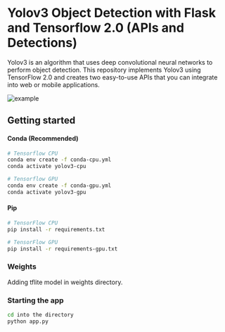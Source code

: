 # Yolov3 Object Detection with Flask and Tensorflow 2.0 (APIs and Detections)
Yolov3 is an algorithm that uses deep convolutional neural networks to perform object detection. This repository implements Yolov3 using TensorFlow 2.0 and creates two easy-to-use APIs that you can integrate into web or mobile applications. <br>

![example](https://github.com/theAIGuysCode/Object-Detection-API/blob/master/detections/detection.jpg)

## Getting started

#### Conda (Recommended)

```bash
# Tensorflow CPU
conda env create -f conda-cpu.yml
conda activate yolov3-cpu

# Tensorflow GPU
conda env create -f conda-gpu.yml
conda activate yolov3-gpu
```

#### Pip
```bash
# TensorFlow CPU
pip install -r requirements.txt

# TensorFlow GPU
pip install -r requirements-gpu.txt
```

### Weights
Adding tflite model in weights directory. 

### Starting the app
```bash
cd into the directory
python app.py
```
